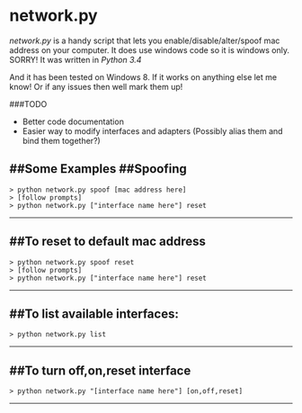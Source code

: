 network.py
==========

*network.py* is a handy script that lets you enable/disable/alter/spoof mac address on your computer. 
It does use windows code so it is windows only. SORRY! It was written in *Python 3.4*

And it has been tested on Windows 8. If it works on anything else let me know! Or if any issues then well mark them up!

###TODO

* Better code documentation
* Easier way to modify interfaces and adapters (Possibly alias them and bind them together?)

##Some Examples
##Spoofing
--------------------------------------------
```
> python network.py spoof [mac address here]
> [follow prompts]
> python network.py ["interface name here"] reset
```
--------------------------------------------
##To reset to default mac address
--------------------------------------------
```
> python network.py spoof reset
> [follow prompts]
> python network.py ["interface name here"] reset
```
--------------------------------------------
##To list available interfaces:
--------------------------------------------
```
> python network.py list
```
--------------------------------------------
##To turn off,on,reset interface
--------------------------------------------
```
> python network.py "[interface name here"] [on,off,reset]
```
--------------------------------------------
